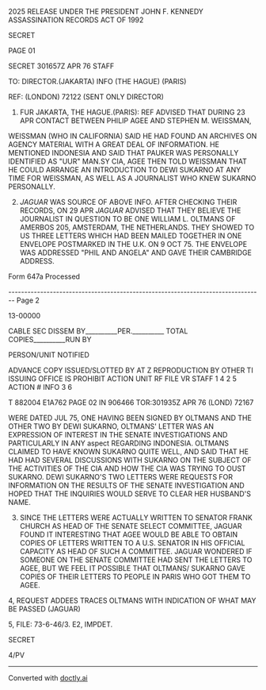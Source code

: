 2025 RELEASE UNDER THE PRESIDENT JOHN F. KENNEDY ASSASSINATION RECORDS ACT OF 1992

SECRET

PAGE 01

SECRET 301657Z APR 76 STAFF

TO: DIRECTOR.(JAKARTA) INFO (THE HAGUE) (PARIS)

REF: (LONDON) 72122 (SENT ONLY DIRECTOR)

1. FUR JAKARTA, THE HAGUE.(PARIS): REF ADVISED THAT DURING 23 APR CONTACT BETWEEN PHILIP AGEE AND STEPHEN M. WEISSMAN,

WEISSMAN (WHO IN CALIFORNIA) SAID HE HAD FOUND AN ARCHIVES ON AGENCY MATERIAL WITH A GREAT DEAL OF INFORMATION. HE MENTIONED INDONESIA AND SAID THAT PAUKER WAS PERSONALLY IDENTIFIED AS "UUR" MAN.SY CIA, AGEE THEN TOLD WEISSMAN THAT HE COULD ARRANGE AN INTRODUCTION TO DEWI SUKARNO AT ANY TIME FOR WEISSMAN, AS WELL AS A JOURNALIST WHO KNEW SUKARNO PERSONALLY.

2. *JAGUAR* WAS SOURCE OF ABOVE INFO. AFTER CHECKING THEIR RECORDS, ON 29 APR *JAGUAR* ADVISED THAT THEY BELIEVE THE JOURNALIST IN QUESTION TO BE ONE WILLIAM L. OLTMANS OF AMERBOS 205, AMSTERDAM, THE NETHERLANDS. THEY SHOWED TO US THREE LETTERS WHICH HAD BEEN MAILED TOGETHER IN ONE ENVELOPE POSTMARKED IN THE U.K. ON 9 OCT 75. THE ENVELOPE WAS ADDRESSED "PHIL AND ANGELA" AND GAVE THEIR CAMBRIDGE ADDRESS.

Form 647a Processed


-------------------------------------------------------------------------------- Page 2

13-00000

CABLE SEC DISSEM BY__________PER.__________ TOTAL COPIES__________RUN BY

PERSON/UNIT NOTIFIED

ADVANCE COPY ISSUED/SLOTTED BY AT Z REPRODUCTION BY OTHER TI
ISSUING OFFICE IS PROHIBIT
ACTION UNIT RF FILE VR STAFF
1 4
2 5
ACTION # INFO 3 6

T 882004 E1A762 PAGE 02 IN 906466
TOR:301935Z APR 76 (LOND) 72167

WERE DATED JUL 75, ONE HAVING BEEN SIGNED BY OLTMANS AND THE
OTHER TWO BY DEWI SUKARNO, OLTMANS' LETTER WAS AN EXPRESSION
OF INTEREST IN THE SENATE INVESTIGATIONS AND PARTICULARLY IN ANY
aspect REGARDING INDONESIA. OLTMANS CLAIMED TO HAVE KNOWN SUKARNO
QUITE WELL, AND SAID THAT HE HAD HAD SEVERAL DISCUSSIONS WITH SUKARNO
ON THE SUBJECT OF THE ACTIVITIES OF THE CIA AND HOW THE CIA WAS
TRYING TO OUST SUKARNO. DEWI SUKARNO'S TWO LETTERS WERE REQUESTS
FOR INFORMATION ON THE RESULTS OF THE SENATE INVESTIGATION AND
HOPED THAT THE INQUIRIES WOULD SERVE TO CLEAR HER HUSBAND'S NAME.

3. SINCE THE LETTERS WERE ACTUALLY WRITTEN TO SENATOR FRANK
   CHURCH AS HEAD OF THE SENATE SELECT COMMITTEE, JAGUAR FOUND IT
   INTERESTING THAT AGEE WOULD BE ABLE TO OBTAIN COPIES OF LETTERS
   WRITTEN TO A U.S. SENATOR IN HIS OFFICIAL CAPACITY AS HEAD OF SUCH
   A COMMITTEE. JAGUAR WONDERED IF SOMEONE ON THE SENATE COMMITTEE HAD
   SENT THE LETTERS TO AGEE, BUT WE FEEL IT POSSIBLE THAT OLTMANS/
   SUKARNO GAVE COPIES OF THEIR LETTERS TO PEOPLE IN PARIS WHO GOT
   THEM TO AGEE.

4, REQUEST ADDEES TRACES OLTMANS WITH INDICATION OF WHAT MAY
BE PASSED (JAGUAR)

5, FILE: 73-6-46/3. E2, IMPDET.

SECRET

4/PV


---
Converted with [doctly.ai](https://doctly.ai)